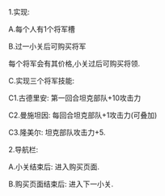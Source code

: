 1.实现: 

A.每个人有1个将军槽

B.过一小关后可购买将军

每个将军会有其价格,小关过后可购买将领.

C.实现三个将军技能:

C1.古德里安: 第一回合坦克部队+10攻击力

C2.曼施坦因: 每回合坦克部队+1攻击力(可叠加)

C3.隆美尔: 坦克部队攻击力+5.



2.导航栏:

A.小关结束后: 进入购买页面.

B.购买页面结束后: 进入下一小关.	

